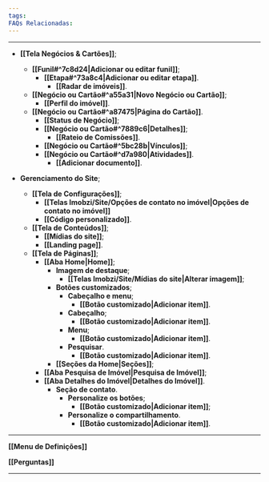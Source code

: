 ```yaml
---
tags:
FAQs Relacionadas:
---
```

---
- **[[Tela Negócios & Cartões]]**;
	- **[[Funil#^7c8d24|Adicionar ou editar funil]]**;
		- **[[Etapa#^73a8c4|Adicionar ou editar etapa]]**.
			- **[[Radar de imóveis]]**.
	- **[[Negócio ou Cartão#^a55a31|Novo Negócio ou Cartão]]**;
		- **[[Perfil do imóvel]]**.
	- **[[Negócio ou Cartão#^a87475|Página do Cartão]]**.
		- **[[Status de Negócio]]**;
		- **[[Negócio ou Cartão#^7889c6|Detalhes]]**;
			- **[[Rateio de Comissões]]**.
		- **[[Negócio ou Cartão#^5bc28b|Vínculos]]**;
		- **[[Negócio ou Cartão#^d7a980|Atividades]]**.
			- **[[Adicionar documento]]**.

- **Gerenciamento do Site**;
	- **[[Tela de Configurações]]**;
		- **[[Telas Imobzi/Site/Opções de contato no imóvel|Opções de contato no imóvel]]**
		- **[[Código personalizado]]**.
	- **[[Tela de Conteúdos]]**;
		- **[[Mídias do site]]**;
		- **[[Landing page]]**.
	- **[[Tela de Páginas]]**;
		- **[[Aba Home|Home]]**;
			- **Imagem de destaque**;
				- **[[Telas Imobzi/Site/Mídias do site|Alterar imagem]]**;
			- **Botões customizados**;
				- **Cabeçalho e menu**;
					- **[[Botão customizado|Adicionar item]]**.
				- **Cabeçalho**;
					- **[[Botão customizado|Adicionar item]]**.
				- **Menu**;
					- **[[Botão customizado|Adicionar item]]**.
				- **Pesquisar**.
					- **[[Botão customizado|Adicionar item]]**.
			- **[[Seções da Home|Seções]]**;
		- **[[Aba Pesquisa de Imóvel|Pesquisa de Imóvel]]**;
		- **[[Aba Detalhes do Imóvel|Detalhes do Imóvel]]**.
			- **Seção de contato**.
				- **Personalize os botões**;
					- **[[Botão customizado|Adicionar item]]**;
				- **Personalize o compartilhamento**.
					- **[[Botão customizado|Adicionar item]]**.
---

**[[Menu de Definições]]**

**[[Perguntas]]**

---
